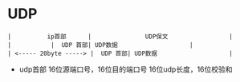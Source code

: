 # UDP

``` UDP
|          ip首部      |               UDP保文                 |
|           |  UDP 首部| UDP数据                    |
| <----- 20byte -----> |  UDP 首部| UDP数据                    |
```
+ udp首部
16位源端口号，16位目的端口号
16位udp长度，16位校验和